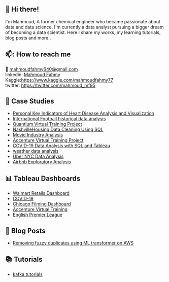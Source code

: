 ## :wave: Hi there!
I'm Mahmoud, A former chemical engineer who became passionate about data and data science. I'm currently a data analyst pursuing a bigger dream of becoming a data scientist. Here I share my works, my learning tutorials, blog posts and more.. 

## 📫: How to reach me 
:e-mail: mahmoudfahmy640@gmail.com\
linkedin: [Mahmoud Fahmy](linkedin.com/in/mahmoud-fahmy-067a5a138) \
Kaggle:https://www.kaggle.com/mahmoudfahmy77 \
twitter: https://twitter.com/mahmoud_mf95

## 💼 Case Studies
* [Personal Key Indicators of Heart Disease Analysis and Visualization](https://github.com/mahmoud-f95/Personal-Key-Indicators-of-Heart-Disease-Analysis-and-Visualization)
* [International Football historical data analysis](https://github.com/mahmoud-f95/International-Football-historical-data-analysis)
* [Quantium Virtual Training Project](https://github.com/mahmoud-f95/Quantium-Virtual-Training-Project)
* [NashvilleHousing Data Cleaning Using SQL](NashvilleHousing-Data-Cleaning-Using-SQL)
* [Movie Industry Analysis](https://github.com/mahmoud-f95/Movie-Industry-Analysis)
* [Accenture Virtual Training Project](https://github.com/mahmoud-f95/Accenture-Virtual-Training-Project)
* [COVID-19 Data Analysis with SQL and Tableau](https://github.com/mahmoud-f95/COVID-19-Data-Analysis-with-SQL-and-Tableau)
* [weather data analysis](https://github.com/mahmoud-f95/weather-data-analysis)
* [Uber NYC Data Analysis](https://github.com/mahmoud-f95/Uber-NYC-Data-Analysis)
* [Airbnb Exploratory Analysis](https://github.com/mahmoud-f95/Airbnb-Exploratory-Analysis)

## :bar_chart: Tableau Dashboards
* [Walmart Retails Dashboard](https://public.tableau.com/views/WalmartRetailsDashboard/WalmartRetailsDashboard?:language=en-US&:display_count=n&:origin=viz_share_link)
* [COVID-19](https://public.tableau.com/views/COVID-19_16471845781770/COVID-19?:language=en-US&:display_count=n&:origin=viz_share_link)
* [Chicago Filming Dashboard](https://public.tableau.com/shared/YHYHBYZJF?:display_count=n&:origin=viz_share_link)
* [Accenture Virtual Training](https://public.tableau.com/views/AccentureVirtualTraining/Dashboard1?:language=en-US&:display_count=n&:origin=viz_share_link)
* [English Premier League](https://public.tableau.com/views/PremierLeague_16470264979570/EPL?:language=en-US&:display_count=n&:origin=viz_share_link)

## :page_facing_up: Blog Posts
* [Removing fuzzy duplicates using ML transformer on AWS](https://victorious-woolen-ed6.notion.site/Removing-Fuzzy-duplicates-using-ML-transformer-on-AWS-9477fe849ecb48db8940df268a37c18c)

## :books: Tutorials
* [kafka tutorials](https://github.com/mahmoud-f95/kafka-tutorials)





